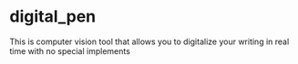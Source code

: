 # digital_pen

This is computer vision tool that allows you to digitalize your writing in real time with no special implements
